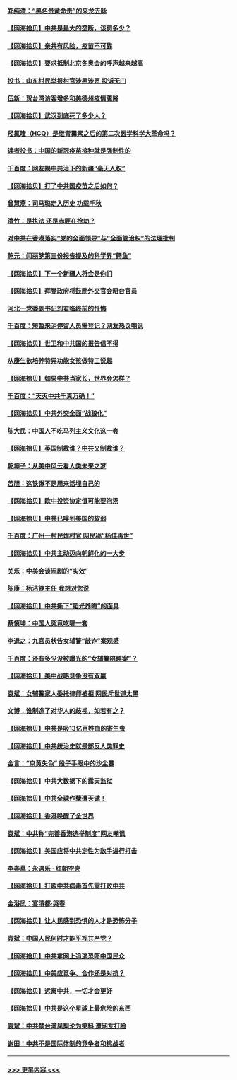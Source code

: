 #### [郑纯清：“黑名贵黄命贵”的来龙去脉](../pages/nsc993/n12875589.md?t=04131451) 
#### [【网海拾贝】中共是最大的垄断，该罚多少？](../pages/nsc993/n12874006.md?t=04131451) 
#### [【网海拾贝】亲共有风险，疫苗不可靠](../pages/nsc993/n12872224.md?t=04131451) 
#### [【网海拾贝】要求抵制北京冬奥会的呼声越来越高](../pages/nsc993/n12868962.md?t=04131451) 
#### [投书：山东村民举报村官涉黑涉恶 投诉无门](../pages/nsc993/n12869726.md?t=04131451) 
#### [伍新：贺台湾访客增多和美德州疫情骤降](../pages/nsc993/n12865651.md?t=04131451) 
#### [【网海拾贝】武汉到底死了多少人？](../pages/nsc993/n12863707.md?t=04131451) 
#### [羟氯喹（HCQ）是继青霉素之后的第二次医学科学大革命吗？](../pages/nsc993/n12638564.md?t=04131451) 
#### [读者投书：中国的新冠疫苗接种就是强制性的](../pages/nsc993/n12859932.md?t=04131451) 
#### [千百度：网友揭中共治下的新疆“毫无人权”](../pages/nsc993/n12858385.md?t=04131451) 
#### [【网海拾贝】打了中共国疫苗之后如何？](../pages/nsc993/n12857866.md?t=04131451) 
#### [曾慧燕：司马璐走入历史 功载千秋](../pages/nsc993/n12856996.md?t=04131451) 
#### [清竹：是执法 还是赤匪在抢劫？](../pages/nsc993/n12856952.md?t=04131451) 
#### [对中共在香港落实“党的全面领导”与“全面管治权”的法理批判](../pages/nsc993/n12856929.md?t=04131451) 
#### [乾元：闫丽梦第三份报告提及的科学界“鳄鱼”](../pages/nsc993/n12855985.md?t=04131451) 
#### [【网海拾贝】下一个新疆人将会是你们](../pages/nsc993/n12855864.md?t=04131451) 
#### [【网海拾贝】拜登政府将鼓励外交官会晤台官员](../pages/nsc993/n12853615.md?t=04131451) 
#### [河北一党委副书记刘君临终前的忏悔](../pages/nsc993/n12849420.md?t=04131451) 
#### [千百度：短暂来沪停留人员需登记？网友热议嘲讽](../pages/nsc993/n12853497.md?t=04131451) 
#### [【网海拾贝】世卫和中共国的报告信不得](../pages/nsc993/n12850902.md?t=04131451) 
#### [从康生欲培养特异功能女孩做特工说起](../pages/nsc993/n12849289.md?t=04131451) 
#### [【网海拾贝】如果中共当家长，世界会怎样？](../pages/nsc993/n12848436.md?t=04131451) 
#### [千百度：“天灭中共千真万确！”](../pages/nsc993/n12845659.md?t=04131451) 
#### [【网海拾贝】中共外交全面“战狼化”](../pages/nsc993/n12845607.md?t=04131451) 
#### [陈大民：中国人不吃马列主义文化这一套](../pages/nsc993/n12842496.md?t=04131451) 
#### [【网海拾贝】英国制裁谁？中共又制裁谁？](../pages/nsc993/n12840909.md?t=04131451) 
#### [乾坤子：从美中风云看人类未来之梦](../pages/nsc993/n12840590.md?t=04131451) 
#### [苦胆：这铁锹不是用来活埋自己的](../pages/nsc993/n12839512.md?t=04131451) 
#### [【网海拾贝】欧中投资协定很可能要泡汤](../pages/nsc993/n12835122.md?t=04131451) 
#### [【网海拾贝】中共已嗅到美国的软弱](../pages/nsc993/n12832411.md?t=04131451) 
#### [千百度：广州一村民炸村官 网民称“杨佳再世”](../pages/nsc993/n12832380.md?t=04131451) 
#### [【网海拾贝】中共主动迈向朝鲜化的一大步](../pages/nsc993/n12829887.md?t=04131451) 
#### [关乐：中美会谈闹剧的“实效”](../pages/nsc993/n12826698.md?t=04131451) 
#### [陈康：杨洁篪主任  我想对您说](../pages/nsc993/n12826609.md?t=04131451) 
#### [【网海拾贝】中共撕下“韬光养晦”的面具](../pages/nsc993/n12826459.md?t=04131451) 
#### [蔡慎坤：中国人究竟吃哪一套](../pages/nsc993/n12826010.md?t=04131451) 
#### [李退之：九官员状告女辅警“敲诈”案观感](../pages/nsc993/n12823984.md?t=04131451) 
#### [千百度：还有多少没被曝光的“女辅警陪睡案”？](../pages/nsc993/n12822136.md?t=04131451) 
#### [【网海拾贝】美中战略竞争没有双赢](../pages/nsc993/n12822105.md?t=04131451) 
#### [袁斌：女辅警家人委托律师被拒 网民斥世道太黑](../pages/nsc993/n12822004.md?t=04131451) 
#### [文博：谁制造了对华人的歧视，如若有之？](../pages/nsc993/n12821635.md?t=04131451) 
#### [【网海拾贝】中共是吸13亿百姓血的寄生虫](../pages/nsc993/n12819191.md?t=04131451) 
#### [【网海拾贝】中共统治史就是部反人类罪史](../pages/nsc993/n12816738.md?t=04131451) 
#### [金言：“京黄失色” 段子手眼中的沙尘暴](../pages/nsc993/n12815700.md?t=04131451) 
#### [【网海拾贝】中共大数据下的露天监狱](../pages/nsc993/n12811075.md?t=04131451) 
#### [【网海拾贝】中共全球作孽遭天谴！](../pages/nsc993/n12810258.md?t=04131451) 
#### [【网海拾贝】香港唤醒了全世界](../pages/nsc993/n12809100.md?t=04131451) 
#### [袁斌：中共称“完善香港选举制度”网友嘲讽](../pages/nsc993/n12808994.md?t=04131451) 
#### [【网海拾贝】美国应将中共定性为敌手进行打击](../pages/nsc993/n12806870.md?t=04131451) 
#### [李春草：永遇乐 · 红朝空壳](../pages/nsc993/n12805365.md?t=04131451) 
#### [【网海拾贝】打败中共病毒首先需打败中共](../pages/nsc993/n12803930.md?t=04131451) 
#### [金浴凤：宴清都‧哭春](../pages/nsc993/n12801601.md?t=04131451) 
#### [【网海拾贝】让人民感到恐惧的人才是恐怖分子](../pages/nsc993/n12799347.md?t=04131451) 
#### [袁斌：中国人民何时才能平视共产党？](../pages/nsc993/n12799306.md?t=04131451) 
#### [【网海拾贝】中共拿网上追逃恐吓中国民众](../pages/nsc993/n12796905.md?t=04131451) 
#### [【网海拾贝】中美应竞争、合作还是对抗？](../pages/nsc993/n12794675.md?t=04131451) 
#### [【网海拾贝】远离中共，一切才会更好](../pages/nsc993/n12793572.md?t=04131451) 
#### [【网海拾贝】中共是这个星球上最危险的东西](../pages/nsc993/n12791400.md?t=04131451) 
#### [袁斌：中共禁台湾凤梨沦为笑料 遭网友打脸](../pages/nsc993/n12791335.md?t=04131451) 
#### [谢田：中共不是国际体制的竞争者和挑战者](../pages/nsc993/n12791212.md?t=04131451) 

----
#### [ >>> 更早内容 <<< ](../indexes/nsc993-earlier.md)
